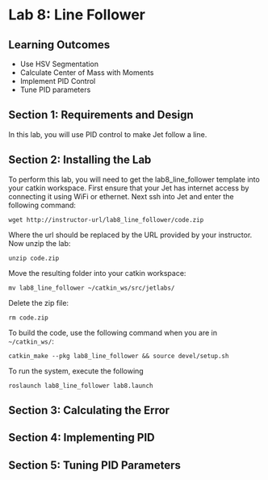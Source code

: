 # Lab 8: Line Follower

## Learning Outcomes
- Use HSV Segmentation
- Calculate Center of Mass with Moments
- Implement PID Control
- Tune PID parameters

## Section 1: Requirements and Design

In this lab, you will use PID control to make Jet follow a line.

## Section 2: Installing the Lab

To perform this lab, you will need to get the lab8_line_follower template into your catkin workspace.  First ensure that your Jet has internet access by connecting it using WiFi or ethernet.  Next ssh into Jet and enter the following command:

```
wget http://instructor-url/lab8_line_follower/code.zip
```

Where the url should be replaced by the URL provided by your instructor.  Now unzip the lab:
```
unzip code.zip
```

Move the resulting folder into your catkin workspace:
```
mv lab8_line_follower ~/catkin_ws/src/jetlabs/
```

Delete the zip file:
```
rm code.zip
```

To build the code, use the following command when you are in `~/catkin_ws/`:
```
catkin_make --pkg lab8_line_follower && source devel/setup.sh
```

To run the system, execute the following
```
roslaunch lab8_line_follower lab8.launch
```

## Section 3: Calculating the Error

## Section 4: Implementing PID

## Section 5: Tuning PID Parameters
